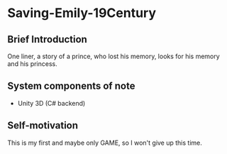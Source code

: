 # Saving-Emily-19Century

## Brief Introduction
 One liner, a story of a prince, who lost his memory, looks for his memory and his princess.

## System components of note
- Unity 3D (C# backend)

## Self-motivation

This is my first and maybe only GAME, so I won't give up this time.